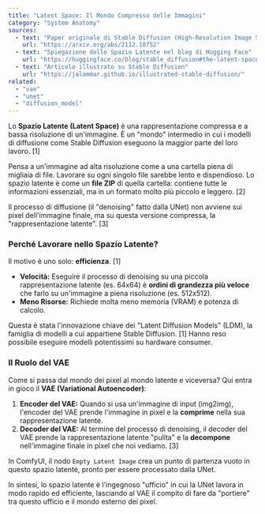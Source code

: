 ```yaml
---
title: "Latent Space: Il Mondo Compresso delle Immagini"
category: "System Anatomy"
sources:
  - text: "Paper originale di Stable Diffusion (High-Resolution Image Synthesis with Latent Diffusion Models)"
    url: "https://arxiv.org/abs/2112.10752"
  - text: "Spiegazione dello Spazio Latente nel blog di Hugging Face"
    url: "https://huggingface.co/blog/stable_diffusion#the-latent-space"
  - text: "Articolo illustrato su Stable Diffusion"
    url: "https://jalammar.github.io/illustrated-stable-diffusion/"
related:
  - "vae"
  - "unet"
  - "diffusion_model"
---
```


Lo **Spazio Latente (Latent Space)** è una rappresentazione compressa e a bassa risoluzione di un'immagine. È un "mondo" intermedio in cui i modelli di diffusione come Stable Diffusion eseguono la maggior parte del loro lavoro. [1]

Pensa a un'immagine ad alta risoluzione come a una cartella piena di migliaia di file. Lavorare su ogni singolo file sarebbe lento e dispendioso. Lo spazio latente è come un **file ZIP** di quella cartella: contiene tutte le informazioni essenziali, ma in un formato molto più piccolo e leggero. [2]

Il processo di diffusione (il "denoising" fatto dalla UNet) non avviene sui pixel dell'immagine finale, ma su questa versione compressa, la "rappresentazione latente". [3]

### Perché Lavorare nello Spazio Latente?

Il motivo è uno solo: **efficienza**. [1]
- **Velocità:** Eseguire il processo di denoising su una piccola rappresentazione latente (es. 64x64) è **ordini di grandezza più veloce** che farlo su un'immagine a piena risoluzione (es. 512x512).
- **Meno Risorse:** Richiede molta meno memoria (VRAM) e potenza di calcolo.

Questa è stata l'innovazione chiave dei "Latent Diffusion Models" (LDM), la famiglia di modelli a cui appartiene Stable Diffusion. [1] Hanno reso possibile eseguire modelli potentissimi su hardware consumer.

### Il Ruolo del VAE

Come si passa dal mondo dei pixel al mondo latente e viceversa? Qui entra in gioco il **VAE (Variational Autoencoder)**:

1.  **Encoder del VAE:** Quando si usa un'immagine di input (img2img), l'encoder del VAE prende l'immagine in pixel e la **comprime** nella sua rappresentazione latente.
2.  **Decoder del VAE:** Al termine del processo di denoising, il decoder del VAE prende la rappresentazione latente "pulita" e la **decompone** nell'immagine finale in pixel che noi vediamo. [3]

In ComfyUI, il nodo `Empty Latent Image` crea un punto di partenza vuoto in questo spazio latente, pronto per essere processato dalla UNet.

In sintesi, lo spazio latente è l'ingegnoso "ufficio" in cui la UNet lavora in modo rapido ed efficiente, lasciando al VAE il compito di fare da "portiere" tra questo ufficio e il mondo esterno dei pixel.